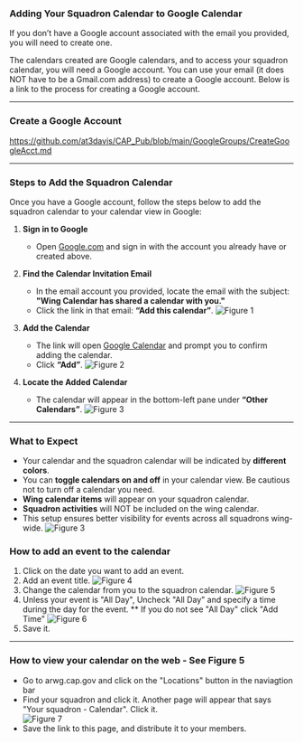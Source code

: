 ### Adding Your Squadron Calendar to Google Calendar

If you don’t have a Google account associated with the email you provided, you will need to create one.

The calendars created are Google calendars, and to access your squadron calendar, you will need a Google account. You can use your email (it does NOT have to be a Gmail.com address) to create a Google account. Below is a link to the process for creating a Google account.

---
### Create a Google Account
https://github.com/at3davis/CAP_Pub/blob/main/GoogleGroups/CreateGoogleAcct.md

---

### Steps to Add the Squadron Calendar

Once you have a Google account, follow the steps below to add the squadron calendar to your calendar view in Google:

1. **Sign in to Google**
   - Open [Google.com](https://www.google.com) and sign in with the account you already have or created above.

2. **Find the Calendar Invitation Email**
   - In the email account you provided, locate the email with the subject:  
     **"Wing Calendar has shared a calendar with you."**
   - Click the link in that email: **“Add this calendar”**.
   ![Figure 1](./images/figure1a.png)

3. **Add the Calendar**
   - The link will open [Google Calendar](https://calendar.google.com) and prompt you to confirm adding the calendar.
   - Click **“Add”**.
   ![Figure 2](./images/figure1b.png) 

4. **Locate the Added Calendar**
   - The calendar will appear in the bottom-left pane under **“Other Calendars”**.
    ![Figure 3](./images/figure3a.png)

---

### What to Expect

- Your calendar and the squadron calendar will be indicated by **different colors**.
- You can **toggle calendars on and off** in your calendar view. Be cautious not to turn off a calendar you need.
- **Wing calendar items** will appear on your squadron calendar.
- **Squadron activities** will NOT be included on the wing calendar.
- This setup ensures better visibility for events across all squadrons wing-wide.
![Figure 3](./images/figure4done.png)

### How to add an event to the calendar
1. Click on the date you want to add an event.
2. Add an event title.
 ![Figure 4](./images/addevent1.png)
3. Change the calendar from you to the squadron calendar.
 ![Figure 5](./images/addevent2.png)
4. Unless your event is "All Day", Uncheck "All Day" and specify a time during the day for the event.  ** If you do not see "All Day" click "Add Time"
![Figure 6](./images/addevent3.png)
6. Save it.

---

### How to view your calendar on the web - See Figure 5

- Go to arwg.cap.gov and click on the "Locations" button in the naviagtion bar
- Find your squadron and click it.   Another page will appear that says "Your squadron - Calendar".  Click it.   
![Figure 7](./images/figure5.png)
- Save the link to this page, and distribute it to your members.
